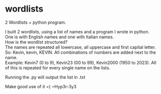 # wordlists
2 Wordlists + python program. 

I built 2 wordlists, using a list of names and a program I wrote in python.
One is with English names and one with Italian names.  
How is the wordlist structured?  
The names are repeated all lowercase, all uppercase and first capital letter. 
So: Kevin, kevin, KEVIN.
All combinations of numbers are added next to the name.  
Example: 
Kevin7 (0 to 9),
Kevin23 (00 to 99),
Kevin2000 (1950 to 2023).
All of this is repeated for every single name on the lists. 

Running the .py will output the list in .txt

Make good use of it =)
~Hyp3r-3y3
